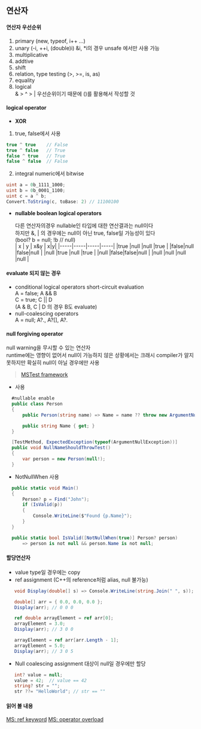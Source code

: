 ## 연산자 
#### 연산자 우선순위
1. primary (new, typeof, i++ ...)
2. unary (-i, ++i, (double)i)
  &i, *i의 경우 unsafe 에서만 사용 가능
3. multiplicative 
4. addtive 
5. shift 
6. relation, type testing (>, >=, is, as)
7. equality 
8. logical   
  & > ^ > \| 우선순위이기 때문에 ()를 활용해서 작성할 것

#### logical operator
- **XOR**
1. true, false에서 사용
``` C#
true ^ true    // False
true ^ false   // True
false ^ true   // True
false ^ false  // False
```
2. integral numeric에서 bitwise 
``` C#
uint a = 0b_1111_1000;
uint b = 0b_0001_1100;
uint c = a ^ b;
Convert.ToString(c, toBase: 2) // 11100100
```

- **nullable boolean logical operators**

  다른 연산자의경우 nullable인 타입에 대한 연산결과는 null이다   
  하지만 &, | 의 경우에는 null이 아닌 true, false일 가능성이 있다   
  (bool? b = null; !b // null)   
  |  x  |  y  | x&y | x\|y|
  |-----|-----|-----|-----|
  |true |null |null |true |
  |false|null |false|null |
  |null |true |null |true |
  |null |false|false|null |
  |null |null |null |null |


#### evaluate 되지 않는 경우
- conditional logical operators short-circuit evaluation   
  A = false; A && B  
  C = true;  C || D  
  (A & B, C | D 의 경우 B도 evaluate)
- null-coalescing operators   
  A = null; A?., A?[], A?.

#### null forgiving operator
  null warning을 무시할 수 있는 연산자   
  runtime에는 영향이 없어서 null이 가능하지 않은 상황에서는 크래시
  compiler가 알지 못하지만 확실히 null이 아닐 경우에만 사용
  >[MSTest framework](https://learn.microsoft.com/en-us/dotnet/core/testing/unit-testing-with-mstest)
  - 사용
  ``` C#
    #nullable enable
    public class Person
    {
        public Person(string name) => Name = name ?? throw new ArgumentNullException(nameof(name));

        public string Name { get; }
    }

    [TestMethod, ExpectedException(typeof(ArgumentNullException))]
    public void NullNameShouldThrowTest()
    {
        var person = new Person(null!);
    }
  ```
  - NotNullWhen 사용
  ```C#
    public static void Main()
    {
        Person? p = Find("John");
        if (IsValid(p))
        {
            Console.WriteLine($"Found {p.Name}");
        }
    }

    public static bool IsValid([NotNullWhen(true)] Person? person)
        => person is not null && person.Name is not null;
  ```

#### 할당연산자
- value type일 경우에는 copy
- ref assignment (C++의 reference처럼 alias, null 불가능)
 ```C#
    void Display(double[] s) => Console.WriteLine(string.Join(" ", s));

    double[] arr = { 0.0, 0.0, 0.0 };
    Display(arr); // 0 0 0

    ref double arrayElement = ref arr[0];
    arrayElement = 3.0;
    Display(arr); // 3 0 0

    arrayElement = ref arr[arr.Length - 1];
    arrayElement = 5.0;
    Display(arr); // 3 0 5
 ```
- Null coalescing assignment
 대상이 null일 경우에만 할당
 ```C#
    int? value = null;
    value = 42;  // value == 42
    string? str = ""; 
    str ??= "HelloWorld"; // str == ""
 ```


#### 읽어 볼 내용
[MS: ref keyword](https://learn.microsoft.com/en-us/dotnet/csharp/language-reference/keywords/ref)
[MS: operator overload](https://learn.microsoft.com/en-us/dotnet/csharp/language-reference/operators/user-defined-conversion-operators)


